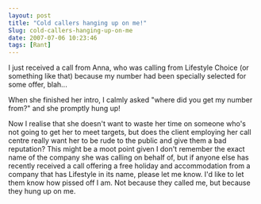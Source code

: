```yaml
---
layout: post
title: "Cold callers hanging up on me!"
Slug: cold-callers-hanging-up-on-me
date: 2007-07-06 10:23:46
tags: [Rant]
---
```

I just received a call from Anna, who was calling from Lifestyle Choice (or something like that) because my number had been specially selected for some offer, blah...

When she finished her intro, I calmly asked "where did you get my number from?" and she promptly hung up!

Now I realise that she doesn't want to waste her time on someone who's not going to get her to meet targets, but does the client employing her call centre really want her to be rude to the public and give them a bad reputation? This might be a moot point given I don't remember the exact name of the company she was calling on behalf of, but if anyone else has recently received a call offering a free holiday and accommodation from a company that has Lifestyle in its name, please let me know. I'd like to let them know how pissed off I am. Not because they called me, but because they hung up on me.
